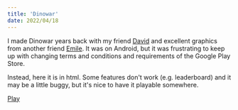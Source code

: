 ```yaml
---
title: 'Dinowar'
date: 2022/04/18
---
```


I made Dinowar years back with my friend [David](https://www.dglencross.com/) and excellent graphics from another friend [Emile](https://emile.work). It was on Android, but it was frustrating to keep up with changing terms and conditions and requirements of the Google Play Store.

Instead, here it is in html. Some features don't work (e.g. leaderboard) and it may be a little buggy, but it's nice to have it playable somewhere.

<a href="/play?game=dinowar" >Play</a>
